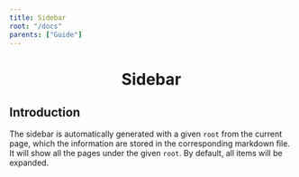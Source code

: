 ```yaml
---
title: Sidebar
root: "/docs"
parents: ["Guide"]
---
```

<h1 align="center">
  Sidebar
</h1>

## Introduction

The sidebar is automatically generated with a given `root` from the current page, which the information are stored in the corresponding markdown file. It will show all the pages under the given `root`. By default, all items will be expanded.